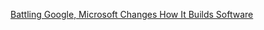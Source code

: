 [Battling Google, Microsoft Changes How It Builds Software](http://online.wsj.com/article/0,,SB112743680328349448,00.html)